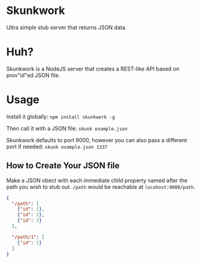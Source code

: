 # Skunkwork
Ultra simple stub server that returns JSON data

# Huh?
Skunkwork is a NodeJS server that creates a REST-like API based on prov"id"ed JSON file.

# Usage
Install it globally:
`npm install skunkwork -g`

Then call it with a JSON file:
`skunk example.json`

Skunkwork defaults to port 9000, however you can also pass a different port if needed:
`skunk example.json 1337`

## How to Create Your JSON file
Make a JSON obect with each immediate child property named after the path you
wish to stub out. `/path` would be reachable at `locahost:9000/path`.

```JSON
{
  "/path": [
    {"id": 1},
    {"id": 2},
    {"id": 3}
  ],

  "/path/1": [
    {"id": 1}
  ]
}
```